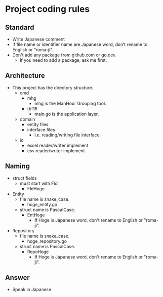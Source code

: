 # Project coding rules

## Standard

- Write Japanese comment
- If file name or identifier name are Japanese word, don't rename to English or "roma-ji".
- Don't add any package from github.com or go.dev.
  - If you need to add a package, ask me first.

## Architecture

- This project has the directory structure.
  - cmd
    - mhg
      - mhg is the ManHour Grouping tool.
    - tbf18
      - main.go is the application layer.
  - domain
    - entity files
    - interface files
      - i.e. reading/writing file interface
  - io
    - excel reader/writer implement
    - csv reader/writer implement

## Naming

- struct fields
  - must start with Fld
    - FldHoge
- Entity
  - file name is snake_case.
    - hoge_entity.go
  - struct name is PascalCase.
    - EntHoge
      - If Hoge is Japanese word, don't rename to English or "roma-ji".
- Repository
  - file name is snake_case.
    - hoge_repository.go
  - struct name is PascalCase.
    - RepoHoge
      - If Hoge is Japanese word, don't rename to English or "roma-ji".

## Answer

- Speak in Japanese